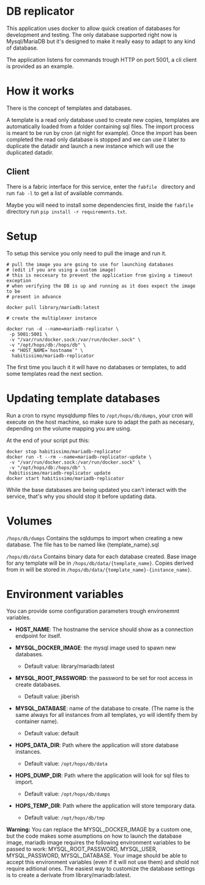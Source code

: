 # DB replicator

This application uses docker to allow quick creation of databases for development and testing. The only database supported right now is Mysql/MariaDB but it's designed to make it really easy to adapt to any kind of database.

The application listens for commands trough HTTP on port 5001, a cli client is provided as an example.

# How it works

There is the concept of templates and databases.

A template is a read only database used to create new copies, templates are automatically loaded from a folder containing sql files. The import process is meant to be run by cron (at night for example). Once the import has been completed the read only database is stopped and we can use it later to duplicate the datadir and launch a new instance which will use the duplicated datadir.

## Client

There is a fabric interface for this service, enter the `fabfile ` directory and run `fab -l` to get a list of available commands.

Maybe you will need to install some dependencies first, inside the `fabfile` directory run `pip install -r requirements.txt`.

# Setup

To setup this service you only need to pull the image and run it.

```
# pull the image you are going to use for launching databases
# (edit if you are using a custom image)
# this is neccesary to prevent the application from giving a timeout exception
# when verifying the DB is up and running as it does expect the image to be
# present in advance

docker pull library/mariadb:latest

# create the multiplexer instance

docker run -d --name=mariadb-replicator \
 -p 5001:5001 \
 -v "/var/run/docker.sock:/var/run/docker.sock" \
 -v "/opt/hops/db:/hops/db" \
 -e "HOST_NAME=`hostname`" \
  habitissimo/mariadb-replicator
```

The first time you lauch it it will have no databases or templates, to add some templates read the next section.

# Updating template databases

Run a cron to rsync mysqldump files to `/opt/hops/db/dumps`, your cron will execute on the host machine, so make sure to adapt the path as necesary, depending on the volume mapping you are using.

At the end of your script put this:
```
docker stop habitissimo/mariadb-replicator
docker run -t --rm --name=mariadb-replicator-update \
 -v "/var/run/docker.sock:/var/run/docker.sock" \
 -v "/opt/hops/db:/hops/db" \
 habitissimo/mariadb-replicator update
docker start habitissimo/mariadb-replicator
```

While the base databases are being updated you can't interact with the service, that's why you should stop it before updating data.

# Volumes

`/hops/db/dumps`
  Contains the sqldumps to import when creating a new database. The file has to be named like {template_name}.sql

`/hops/db/data`
  Contains binary data for each database created.
  Base image for any template will be in `/hops/db/data/{template_name}`.
  Copies derived from in will be stored in `/hops/db/data/{template_name}-{instance_name}`.

# Environment variables

You can provide some configuration parameters trough environemnt variables.

 * **HOST_NAME**: The hostname the service should show as a connection endpoint for itself.
 
 * **MYSQL_DOCKER_IMAGE**: the mysql image used to spawn new databases.
    * Default value: library/mariadb:latest
    
 * **MYSQL_ROOT_PASSWORD**: the password to be set for root access in create databases.
    * Default value: jiberish
    
 * **MYSQL_DATABASE**: name of the database to create. (The name is the same always for all instances from all templates, yo will identify them by container name).
    * Default value: default
    
 * **HOPS_DATA_DIR**: Path where the application will store database instances.
    * Default value: `/opt/hops/db/data`
    
 * **HOPS_DUMP_DIR**: Path where the application will look for sql files to import.
    * Default value: `/opt/hops/db/dumps`
     
 * **HOPS_TEMP_DIR**: Path where the application will store temporary data.
    * Default value: `/opt/hops/db/tmp`

**Warning:** You can replace the MYSQL_DOCKER_IMAGE by a custom one, but the code makes some asumptions on how to launch the database image, mariadb image requires the following environment variables to be passed to work: MYSQL_ROOT_PASSWORD, MYSQL_USER, MYSQL_PASSWORD, MYSQL_DATABASE.
Your image should be able to accept this environment variables (even if it will not use them) and shold not require aditional ones. The easiest way to customize the database settings is to create a derivate from library/mariadb:latest.
